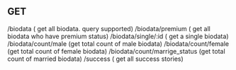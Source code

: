 ## GET

/biodata ( get all biodata. query supported)
/biodata/premium ( get all biodata who have premium status)
/biodata/single/:id ( get a single biodata)
/biodata/count/male (get total count of male biodata)
/biodata/count/female (get total count of female biodata)
/biodata/count/marrige_status (get total count of married biodata)
/success ( get all success stories)
